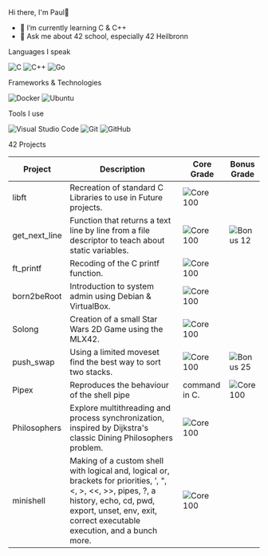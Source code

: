 
Hi there, I'm Paul👋
 - 🌱 I’m currently learning C & C++
 - 💬 Ask me about 42 school, especially 42 Heilbronn


Languages I speak

![C](https://img.shields.io/badge/c-%2300599C.svg?style=for-the-badge&logo=c&logoColor=white) ![C++](https://img.shields.io/badge/c++-%2300599C.svg?style=for-the-badge&logo=c%2B%2B&logoColor=white) ![Go](https://img.shields.io/badge/go-%2300ADD8.svg?style=for-the-badge&logo=go&logoColor=white)

Frameworks & Technologies

![Docker](https://img.shields.io/badge/docker-%230db7ed.svg?style=for-the-badge&logo=docker&logoColor=white)
![Ubuntu](https://img.shields.io/badge/Ubuntu-E95420?style=for-the-badge&logo=ubuntu&logoColor=white)

Tools I use

![Visual Studio Code](https://img.shields.io/badge/Visual%20Studio%20Code-0078d7.svg?style=for-the-badge&logo=visual-studio-code&logoColor=white) 
![Git](https://img.shields.io/badge/git-%23F05033.svg?style=for-the-badge&logo=git&logoColor=white)
![GitHub](https://img.shields.io/badge/github-%23121011.svg?style=for-the-badge&logo=github&logoColor=white)



42 Projects

| Project         | Description                                                                 | Core Grade                                          | Bonus Grade                                      |
|-----------------|-----------------------------------------------------------------------------|-----------------------------------------------------|--------------------------------------------------|
| libft           | Recreation of standard C Libraries to use in Future projects.               | ![Core 100](https://img.shields.io/badge/Core-100%25-brightgreen?style=for-the-badge) |  |
| get_next_line   | Function that returns a text line by line from a file descriptor to teach about static variables. | ![Core 100](https://img.shields.io/badge/Core-100%25-brightgreen?style=for-the-badge) | ![Bonus 12](https://img.shields.io/badge/Bonus-12-orange?style=for-the-badge) | |
| ft_printf       | Recoding of the C printf function.                                          | ![Core 100](https://img.shields.io/badge/Core-100%25-brightgreen?style=for-the-badge) |  |
| born2beRoot     | Introduction to system admin using Debian & VirtualBox.                     | ![Core 100](https://img.shields.io/badge/Core-100%25-brightgreen?style=for-the-badge) |  |                                                                  
| Solong       | Creation of a small Star Wars 2D Game using the MLX42.                                                               | ![Core 100](https://img.shields.io/badge/Core-100%25-brightgreen?style=for-the-badge)      |                                                                                          |
| push_swap    | Using a limited moveset find the best way to sort two stacks.                                                        | ![Core 100](https://img.shields.io/badge/Core-100%25-brightgreen?style=for-the-badge)      | ![Bonus 25](https://img.shields.io/badge/Bonus-25%25-blueviolet?style=for-the-badge)     |
| Pipex        | Reproduces the behaviour of the shell pipe | command in C.                                                                                | ![Core 100](https://img.shields.io/badge/Core-100%25-brightgreen?style=for-the-badge)      |      |
| Philosophers | Explore multithreading and process synchronization, inspired by Dijkstra's classic Dining Philosophers problem.       | ![Core 100](https://img.shields.io/badge/Core-100%25-brightgreen?style=for-the-badge)      |                                                                                          |
| minishell    | Making of a custom shell with logical and, logical or, brackets for priorities, ’, ", <, >, <<, >>, pipes, ?, a history, echo, cd, pwd, export, unset, env, exit, correct executable execution, and a bunch more. | ![Core 100](https://img.shields.io/badge/Core-100%25-brightgreen?style=for-the-badge)      |                                                                                          |

